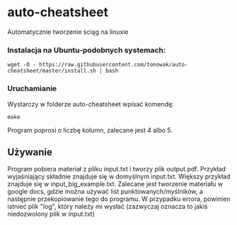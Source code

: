 # auto-cheatsheet
Automatycznie tworzenie ściąg na linuxie

### Instalacja na Ubuntu-podobnych systemach:
```
wget -O - https://raw.githubusercontent.com/tonowak/auto-cheatsheet/master/install.sh | bash
```

### Uruchamianie

Wystarczy w folderze auto-cheatsheet wpisać komendę:
```
make
```
Program poprosi o liczbę kolumn, zalecane jest 4 albo 5.

## Używanie

Program pobiera materiał z pliku input.txt i tworzy plik output.pdf. Przykład wyjaśniający składnie znajduje się w domyślnym input.txt. Większy przykład znajduje się w input_big_example.txt. Zalecane jest tworzenie materiału w google docs, gdzie można używać list punktowanych/myślników, a następnie przekopiowanie tego do programu. W przypadku errora, powinien istnieć plik "log", który należy mi wysłać (zazwyczaj oznacza to jakiś niedozwolony plik w input.txt)

